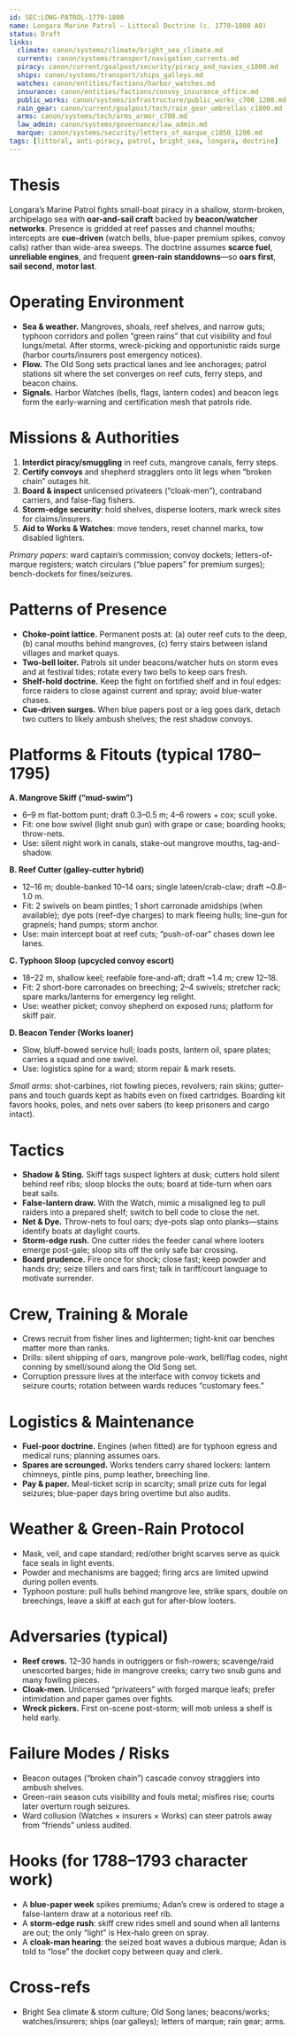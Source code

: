 ```yaml
---
id: SEC:LONG-PATROL-1770-1800
name: Longara Marine Patrol — Littoral Doctrine (c. 1770–1800 AO)
status: Draft
links:
  climate: canon/systems/climate/bright_sea_climate.md
  currents: canon/systems/transport/navigation_currents.md
  piracy: canon/current/goalpost/security/piracy_and_navies_c1800.md
  ships: canon/systems/transport/ships_galleys.md
  watches: canon/entities/factions/harbor_watches.md
  insurance: canon/entities/factions/convoy_insurance_office.md
  public_works: canon/systems/infrastructure/public_works_c700_1200.md
  rain_gear: canon/current/goalpost/tech/rain_gear_umbrellas_c1800.md
  arms: canon/systems/tech/arms_armor_c700.md
  law_admin: canon/systems/governance/law_admin.md
  marque: canon/systems/security/letters_of_marque_c1050_1200.md
tags: [littoral, anti-piracy, patrol, bright_sea, longara, doctrine]
---
```


# Thesis
Longara’s Marine Patrol fights small-boat piracy in a shallow, storm-broken, archipelago sea with **oar-and-sail craft** backed by **beacon/watcher networks**. Presence is gridded at reef passes and channel mouths; intercepts are **cue-driven** (watch bells, blue-paper premium spikes, convoy calls) rather than wide-area sweeps. The doctrine assumes **scarce fuel**, **unreliable engines**, and frequent **green-rain standdowns**—so **oars first**, **sail second**, **motor last**.

# Operating Environment
- **Sea & weather.** Mangroves, shoals, reef shelves, and narrow guts; typhoon corridors and pollen “green rains” that cut visibility and foul lungs/metal. After storms, wreck-picking and opportunistic raids surge (harbor courts/insurers post emergency notices).  
- **Flow.** The Old Song sets practical lanes and lee anchorages; patrol stations sit where the set converges on reef cuts, ferry steps, and beacon chains.  
- **Signals.** Harbor Watches (bells, flags, lantern codes) and beacon legs form the early-warning and certification mesh that patrols ride.  

# Missions & Authorities
1) **Interdict piracy/smuggling** in reef cuts, mangrove canals, ferry steps.  
2) **Certify convoys** and shepherd stragglers onto lit legs when “broken chain” outages hit.  
3) **Board & inspect** unlicensed privateers (“cloak-men”), contraband carriers, and false-flag fishers.  
4) **Storm-edge security**: hold shelves, disperse looters, mark wreck sites for claims/insurers.  
5) **Aid to Works & Watches**: move tenders, reset channel marks, tow disabled lighters.

_Primary papers_: ward captain’s commission; convoy dockets; letters-of-marque registers; watch circulars (“blue papers” for premium surges); bench-dockets for fines/seizures.

# Patterns of Presence
- **Choke-point lattice.** Permanent posts at: (a) outer reef cuts to the deep, (b) canal mouths behind mangroves, (c) ferry stairs between island villages and market quays.  
- **Two-bell loiter.** Patrols sit under beacons/watcher huts on storm eves and at festival tides; rotate every two bells to keep oars fresh.  
- **Shelf-hold doctrine.** Keep the fight on fortified shelf and in foul edges: force raiders to close against current and spray; avoid blue-water chases.  
- **Cue-driven surges.** When blue papers post or a leg goes dark, detach two cutters to likely ambush shelves; the rest shadow convoys.

# Platforms & Fitouts (typical 1780–1795)
**A. Mangrove Skiff (“mud-swim”)**  
- 6–9 m flat-bottom punt; draft 0.3–0.5 m; 4–6 rowers + cox; scull yoke.  
- Fit: one bow swivel (light snub gun) with grape or case; boarding hooks; throw-nets.  
- Use: silent night work in canals, stake-out mangrove mouths, tag-and-shadow.

**B. Reef Cutter (galley-cutter hybrid)**  
- 12–16 m; double-banked 10–14 oars; single lateen/crab-claw; draft ~0.8–1.0 m.  
- Fit: 2 swivels on beam pintles; 1 short carronade amidships (when available); dye pots (reef-dye charges) to mark fleeing hulls; line-gun for grapnels; hand pumps; storm anchor.  
- Use: main intercept boat at reef cuts; “push-of-oar” chases down lee lanes.

**C. Typhoon Sloop (upcycled convoy escort)**  
- 18–22 m, shallow keel; reefable fore-and-aft; draft ~1.4 m; crew 12–18.  
- Fit: 2 short-bore carronades on breeching; 2–4 swivels; stretcher rack; spare marks/lanterns for emergency leg relight.  
- Use: weather picket; convoy shepherd on exposed runs; platform for skiff pair.

**D. Beacon Tender (Works loaner)**  
- Slow, bluff-bowed service hull; loads posts, lantern oil, spare plates; carries a squad and one swivel.  
- Use: logistics spine for a ward; storm repair & mark resets.

_Small arms_: shot-carbines, riot fowling pieces, revolvers; rain skins; gutter-pans and touch guards kept as habits even on fixed cartridges. Boarding kit favors hooks, poles, and nets over sabers (to keep prisoners and cargo intact).

# Tactics
- **Shadow & Sting.** Skiff tags suspect lighters at dusk; cutters hold silent behind reef ribs; sloop blocks the outs; board at tide-turn when oars beat sails.  
- **False-lantern draw.** With the Watch, mimic a misaligned leg to pull raiders into a prepared shelf; switch to bell code to close the net.  
- **Net & Dye.** Throw-nets to foul oars; dye-pots slap onto planks—stains identify boats at daylight courts.  
- **Storm-edge rush.** One cutter rides the feeder canal where looters emerge post-gale; sloop sits off the only safe bar crossing.  
- **Board prudence.** Fire once for shock; close fast; keep powder and hands dry; seize tillers and oars first; talk in tariff/court language to motivate surrender.

# Crew, Training & Morale
- Crews recruit from fisher lines and lightermen; tight-knit oar benches matter more than ranks.  
- Drills: silent shipping of oars, mangrove pole-work, bell/flag codes, night conning by smell/sound along the Old Song set.  
- Corruption pressure lives at the interface with convoy tickets and seizure courts; rotation between wards reduces “customary fees.”

# Logistics & Maintenance
- **Fuel-poor doctrine.** Engines (when fitted) are for typhoon egress and medical runs; planning assumes oars.  
- **Spares are scrounged.** Works tenders carry shared lockers: lantern chimneys, pintle pins, pump leather, breeching line.  
- **Pay & paper.** Meal-ticket scrip in scarcity; small prize cuts for legal seizures; blue-paper days bring overtime but also audits.

# Weather & Green-Rain Protocol
- Mask, veil, and cape standard; red/other bright scarves serve as quick face seals in light events.  
- Powder and mechanisms are bagged; firing arcs are limited upwind during pollen events.  
- Typhoon posture: pull hulls behind mangrove lee, strike spars, double on breechings, leave a skiff at each gut for after-blow looters.

# Adversaries (typical)
- **Reef crews.** 12–30 hands in outriggers or fish-rowers; scavenge/raid unescorted barges; hide in mangrove creeks; carry two snub guns and many fowling pieces.  
- **Cloak-men.** Unlicensed “privateers” with forged marque leafs; prefer intimidation and paper games over fights.  
- **Wreck pickers.** First on-scene post-storm; will mob unless a shelf is held early.

# Failure Modes / Risks
- Beacon outages (“broken chain”) cascade convoy stragglers into ambush shelves.  
- Green-rain season cuts visibility and fouls metal; misfires rise; courts later overturn rough seizures.  
- Ward collusion (Watches × insurers × Works) can steer patrols away from “friends” unless audited.

# Hooks (for 1788–1793 character work)
- A **blue-paper week** spikes premiums; Adan’s crew is ordered to stage a false-lantern draw at a notorious reef rib.  
- A **storm-edge rush**: skiff crew rides smell and sound when all lanterns are out; the only “light” is Hex-halo green on spray.  
- A **cloak-man hearing**: the seized boat waves a dubious marque; Adan is told to “lose” the docket copy between quay and clerk.

# Cross-refs
- Bright Sea climate & storm culture; Old Song lanes; beacons/works; watches/insurers; ships (oar galleys); letters of marque; rain gear; arms.
